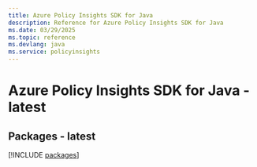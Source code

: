 ```yaml
---
title: Azure Policy Insights SDK for Java
description: Reference for Azure Policy Insights SDK for Java
ms.date: 03/29/2025
ms.topic: reference
ms.devlang: java
ms.service: policyinsights
---
```

# Azure Policy Insights SDK for Java - latest
## Packages - latest
[!INCLUDE [packages](policy-insights-index.md)]